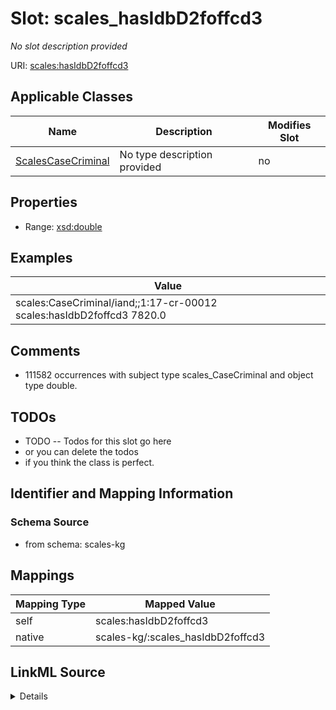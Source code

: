 

# Slot: scales_hasIdbD2foffcd3


_No slot description provided_





URI: [scales:hasIdbD2foffcd3](http://schemas.scales-okn.org/rdf/scales#hasIdbD2foffcd3)



<!-- no inheritance hierarchy -->





## Applicable Classes

| Name | Description | Modifies Slot |
| --- | --- | --- |
| [ScalesCaseCriminal](../classes/ScalesCaseCriminal.md) | No type description provided |  no  |







## Properties

* Range: [xsd:double](http://www.w3.org/2001/XMLSchema#double)






## Examples

| Value |
| --- |
| scales:CaseCriminal/iand;;1:17-cr-00012 scales:hasIdbD2foffcd3 7820.0 |

## Comments

* 111582 occurrences with subject type scales_CaseCriminal and object type double.

## TODOs

* TODO -- Todos for this slot go here
* or you can delete the todos
* if you think the class is perfect.

## Identifier and Mapping Information







### Schema Source


* from schema: scales-kg




## Mappings

| Mapping Type | Mapped Value |
| ---  | ---  |
| self | scales:hasIdbD2foffcd3 |
| native | scales-kg/:scales_hasIdbD2foffcd3 |




## LinkML Source

<details>
```yaml
name: scales_hasIdbD2foffcd3
description: No slot description provided
todos:
- TODO -- Todos for this slot go here
- or you can delete the todos
- if you think the class is perfect.
comments:
- 111582 occurrences with subject type scales_CaseCriminal and object type double.
examples:
- value: scales:CaseCriminal/iand;;1:17-cr-00012 scales:hasIdbD2foffcd3 7820.0
from_schema: scales-kg
rank: 1000
slot_uri: scales:hasIdbD2foffcd3
alias: scales_hasIdbD2foffcd3
domain_of:
- scales_CaseCriminal
range: double

```
</details>